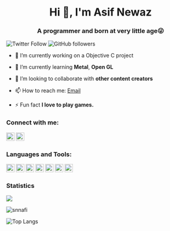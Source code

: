 <h1 align="center">Hi 👋, I'm Asif Newaz</h1>
<h3 align="center">A programmer and born at very little age😜</h3>

![Twitter Follow](https://img.shields.io/twitter/follow/measifnewaz?label=measifnewaz&logo=twitter&style=for-the-badge)
![GitHub followers](https://img.shields.io/github/followers/Asifnewaz?logo=GitHub&style=for-the-badge)

- 🔭 I’m currently working on a Objective C project

- 🌱 I’m currently learning **Metal**, **Open GL**

- 👯 I’m looking to collaborate with **other content creators**

- 📫 How to reach me: [Email](mail.asifnewaz@gmail.com)

- ⚡ Fun fact **I love to play games.**

### Connect with me:

<a href="https://twitter.com/iAmAsifNewaz" target="blank"><img src="https://cdn.jsdelivr.net/npm/simple-icons@3.0.1/icons/twitter.svg" alt="Asifnnewaz" height="22" width="22" /></a>
<a href="https://linkedin.com/in/measifnewaz" target="blank"><img src="https://cdn.jsdelivr.net/npm/simple-icons@3.0.1/icons/linkedin.svg" alt="Asifnewaz" height="22" width="22" /></a>


### Languages and Tools:

<p align="left"><img src="https://www.vectorlogo.zone/logos/swift/swift-horizontal.svg" alt="swift" width="22" height="22"/> <img src="https://www.vectorlogo.zone/logos/flutterio/flutterio-icon.svg" alt="flutter" width="22" height="22"/> <img src="https://www.vectorlogo.zone/logos/dartlang/dartlang-icon.svg" alt="dart" width="22" height="22"/>  <img src="https://www.vectorlogo.zone/logos/figma/figma-icon.svg" alt="figma" width="22" height="22"/> <img src="https://www.vectorlogo.zone/logos/firebase/firebase-icon.svg" alt="firebase" width="22" height="22"/>  <img src="https://www.vectorlogo.zone/logos/git-scm/git-scm-icon.svg" alt="git" width="22" height="22"/>  <img src="https://www.vectorlogo.zone/logos/sketchapp/sketchapp-icon.svg" alt="sketch" width="22" height="22"/> </p>

<!-- <p>&nbsp;<img align="center" src="https://github-readme-stats.vercel.app/api?username=Asifnewaz&show_icons=true" alt="Asifnewaz" /></p> -->

<!-- **Stats :**   -->
<!-- [![Asif's github ranking](https://github-readme-ranking.vercel.app/api/rank?username=Asifnewaz&country_code=bangladesh&theme=dark)](https://github.com/Muhammadsher/github-readme-ranking) -->


### Statistics
<!--<img src="https://github-readme-stats.vercel.app/api/top-langs/?username=Asifnewaz&theme=dark&hide_langs_below=1" />-->
<img src="https://github-readme-stats.vercel.app/api?username=Asifnewaz&&show_icons=true&title_color=ffffff&icon_color=a4c639&text_color=daf7dc&bg_color=151515">

<p><img align="center" src="https://github-readme-streak-stats.herokuapp.com/?user=Asifnewaz&" alt="snnafi"/></p>

![Top Langs](https://github-readme-stats.vercel.app/api/top-langs/?username=Asifnewaz&theme=tokyonight)
